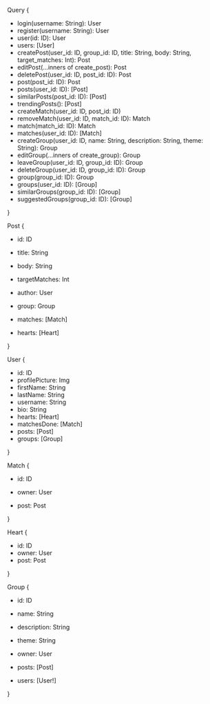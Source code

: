 Query {

* login(username: String): User 
* register(username: String): User 
* user(id: ID): User
* users: [User]
* createPost(user_id: ID, group_id: ID, title: String, body: String, target_matches: Int): Post  
* editPost(...inners of create_post): Post 
* deletePost(user_id: ID, post_id: ID): Post 
* post(post_id: ID): Post 
* posts(user_id: ID): [Post]
* similarPosts(post_id: ID): [Post]
* trendingPosts(): [Post]
* createMatch(user_id: ID, post_id: ID)
* removeMatch(user_id: ID, match_id: ID): Match 
* match(match_id: ID): Match
* matches(user_id: ID): [Match]
* createGroup(user_id: ID, name: String, description: String, theme: String): Group 
* editGroup(...inners of create_group): Group 
* leaveGroup(user_id: ID, group_id: ID): Group
* deleteGroup(user_id: ID, group_id: ID): Group
* group(group_id: ID): Group 
* groups(user_id: ID): [Group]
* similarGroups(group_id: ID): [Group]
* suggestedGroups(group_id: ID): [Group]

}

Post {

* id: ID 
* title: String 
* body: String 
* targetMatches: Int 

* author: User 
* group: Group 

* matches: [Match]
* hearts: [Heart]

}

User {

* id: ID 
* profilePicture: Img 
* firstName: String 
* lastName: String 
* username: String  
* bio: String 
* hearts: [Heart]
* matchesDone: [Match]
* posts: [Post]
* groups: [Group]

}

Match {

* id: ID 

* owner: User 

* post: Post

}

Heart {

* id: ID
* owner: User
* post: Post 

}

Group {

* id: ID 
* name: String
* description: String 
* theme: String 

* owner: User 
* posts: [Post]

* users: [User!]

}